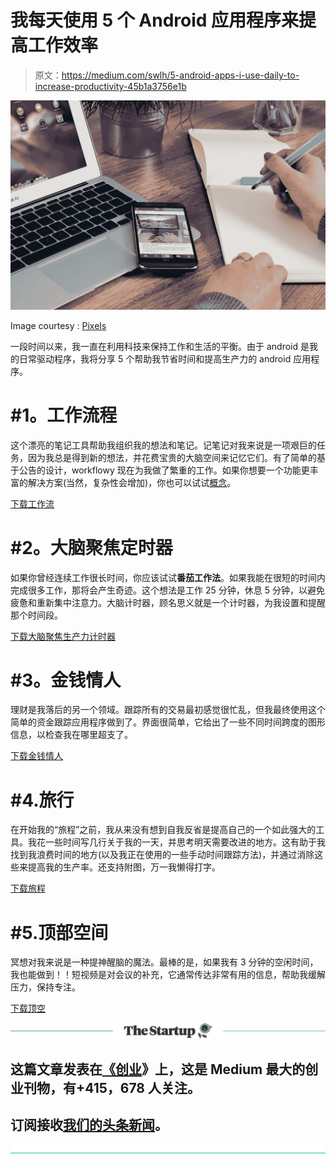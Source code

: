 # 我每天使用 5 个 Android 应用程序来提高工作效率

> 原文：<https://medium.com/swlh/5-android-apps-i-use-daily-to-increase-productivity-45b1a3756e1b>

![](img/09ec2cead41fcf13674f04a2fa0d0abd.png)

Image courtesy : [Pixels](https://www.pexels.com/)

一段时间以来，我一直在利用科技来保持工作和生活的平衡。由于 android 是我的日常驱动程序，我将分享 5 个帮助我节省时间和提高生产力的 android 应用程序。

# **#1。工作流程**

这个漂亮的笔记工具帮助我组织我的想法和笔记。记笔记对我来说是一项艰巨的任务，因为我总是得到新的想法，并花费宝贵的大脑空间来记忆它们。有了简单的基于公告的设计，workflowy 现在为我做了繁重的工作。如果你想要一个功能更丰富的解决方案(当然，复杂性会增加)，你也可以试试[概念](https://www.notion.so/)。

[下载工作流](https://play.google.com/store/apps/details?id=com.workflowy.android)

# **#2。大脑聚焦定时器**

如果你曾经连续工作很长时间，你应该试试**番茄工作法**。如果我能在很短的时间内完成很多工作，那将会产生奇迹。这个想法是工作 25 分钟，休息 5 分钟，以避免疲惫和重新集中注意力。大脑计时器，顾名思义就是一个计时器，为我设置和提醒那个时间段。

[下载大脑聚焦生产力计时器](https://play.google.com/store/apps/details?id=com.AT.PomodoroTimer)

# **#3。金钱情人**

理财是我落后的另一个领域。跟踪所有的交易最初感觉很忙乱，但我最终使用这个简单的资金跟踪应用程序做到了。界面很简单，它给出了一些不同时间跨度的图形信息，以检查我在哪里超支了。

[下载金钱情人](https://play.google.com/store/apps/details?id=com.bookmark.money)

# #4.旅行

在开始我的“旅程”之前，我从来没有想到自我反省是提高自己的一个如此强大的工具。我花一些时间写几行关于我的一天，并思考明天需要改进的地方。这有助于我找到我浪费时间的地方(以及我正在使用的一些手动时间跟踪方法)，并通过消除这些来提高我的生产率。还支持附图，万一我懒得打字。

[下载旅程](https://play.google.com/store/apps/details?id=com.journey.app)

# #5.顶部空间

冥想对我来说是一种提神醒脑的魔法。最棒的是，如果我有 3 分钟的空闲时间，我也能做到！！短视频是对会议的补充，它通常传达非常有用的信息，帮助我缓解压力，保持专注。

[下载顶空](https://play.google.com/store/apps/details?id=com.getsomeheadspace.android)

[![](img/308a8d84fb9b2fab43d66c117fcc4bb4.png)](https://medium.com/swlh)

## 这篇文章发表在[《创业](https://medium.com/swlh)》上，这是 Medium 最大的创业刊物，有+415，678 人关注。

## 订阅接收[我们的头条新闻](http://growthsupply.com/the-startup-newsletter/)。

[![](img/b0164736ea17a63403e660de5dedf91a.png)](https://medium.com/swlh)